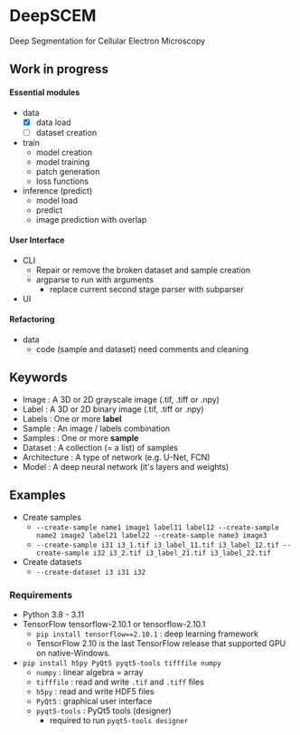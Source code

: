 # DeepSCEM
Deep Segmentation for Cellular Electron Microscopy


## Work in progress
#### Essential modules

* data
  * [x] data load
  * [ ] dataset creation
* train
  * model creation
  * model training
  * patch generation
  * loss functions
* inference (predict)
  * model load
  * predict
  * image prediction with overlap

#### User Interface

* CLI
  * Repair or remove the broken dataset and sample creation
  * argparse to run with arguments
    * replace current second stage parser with subparser
* UI

#### Refactoring

* data
  * code (sample and dataset) need comments and cleaning


## Keywords
* Image : A 3D or 2D grayscale image (.tif, .tiff or .npy)
* Label : A 3D or 2D binary image (.tif, .tiff or .npy)
* Labels : One or more **label**
* Sample : An image / labels combination
* Samples : One or more **sample**
* Dataset : A collection (= a list) of samples
* Architecture : A type of network (e.g. U-Net, FCN)
* Model : A deep neural network (it's layers and weights)


## Examples
* Create samples
  * `--create-sample name1 image1 label11 label12 --create-sample name2 image2 label21 label22 --create-sample name3 image3`
  * `--create-sample i31 i3_1.tif i3_label_11.tif i3_label_12.tif --create-sample i32 i3_2.tif i3_label_21.tif i3_label_22.tif`
* Create datasets
  * `--create-dataset i3 i31 i32`


### Requirements
* Python 3.8 - 3.11
* TensorFlow tensorflow-2.10.1 or tensorflow-2.10.1
  * `pip install tensorflow==2.10.1` : deep learning framework
  * TensorFlow 2.10 is the last TensorFlow release that supported GPU on native-Windows.
* `pip install h5py PyQt5 pyqt5-tools tifffile numpy`
  * `numpy` : linear algebra = array
  * `tifffile` : read and write `.tif` and `.tiff` files
  * `h5py` : read and write HDF5 files
  * `PyQt5` : graphical user interface
  * `pyqt5-tools` : PyQt5 tools (designer)
    * required to run `pyqt5-tools designer`
